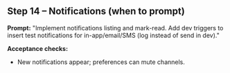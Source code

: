 ## Step 14 – Notifications (when to prompt)
**Prompt:**
"Implement notifications listing and mark-read. Add dev triggers to insert test notifications for in-app/email/SMS (log instead of send in dev)."

**Acceptance checks:**
- New notifications appear; preferences can mute channels.
